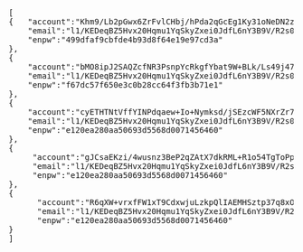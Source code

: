 <pre>
[
{   "account":"Khm9/Lb2pGwx6ZrFvlCHbj/hPda2qGcEg1Ky31oNeDN2zZXuRUgvO9zIqT3KwU1MJzpIjhEQKzGAfu9khgrIiQ==",
    "email":"l1/KEDeqBZ5Hvx20Hqmu1YqSkyZxei0JdfL6nY3B9V/R2s0fYPAPHJEdCHmuq2JUl1WDG6RxfxBzjTB61Lu9OA==",
    "enpw":"499dfaf9cbfde4b93d8f64e19e97cd3a"
},
{
    "account":"bMO8ipJ2SAQZcfNR3PsnpYcRkgfYbat9W+BLk/Ls49j47iI4zvmob/M645VorvU2g0gnraZQIum90vCUps8ujw==",
    "email":"l1/KEDeqBZ5Hvx20Hqmu1YqSkyZxei0JdfL6nY3B9V/R2s0fYPAPHJEdCHmuq2JUl1WDG6RxfxBzjTB61Lu9OA==",
    "enpw":"f67dc57f650e3c0b28cc64f3fb3b71e1"
},
{
    "account":"cyETHTNtVffYINPdqaew+Io+Nymksd/jSEzcWF5NXrZr7zYo6qWxQFrmzu6nv5RusCIKnrsGw1UPlHtFPadT1w==",
    "email":"l1/KEDeqBZ5Hvx20Hqmu1YqSkyZxei0JdfL6nY3B9V/R2s0fYPAPHJEdCHmuq2JUl1WDG6RxfxBzjTB61Lu9OA==",
    "enpw":"e120ea280aa50693d5568d0071456460"
},
{
     "account":"gJCsaEKzi/4wusnz3BeP2qZAtX7dkRML+R1o54TgToPpaibUIl2hClMGXZ+pr/oOD6Mjgivj3pn0Z6e9rRyQOw==",
     "email":"l1/KEDeqBZ5Hvx20Hqmu1YqSkyZxei0JdfL6nY3B9V/R2s0fYPAPHJEdCHmuq2JUl1WDG6RxfxBzjTB61Lu9OA==",
     "enpw":"e120ea280aa50693d5568d0071456460"
},
{
      "account":"R6qXW+vrxfFW1xT9CdxwjuLzkpQlIAEMHSztp37q8xO6kaRFm5BkFPZEQbA7p7afB89mZnRLRCP7UidROSsvwA==",
      "email":"l1/KEDeqBZ5Hvx20Hqmu1YqSkyZxei0JdfL6nY3B9V/R2s0fYPAPHJEdCHmuq2JUl1WDG6RxfxBzjTB61Lu9OA==",
      "enpw":"e120ea280aa50693d5568d0071456460"
}
]
</pre>